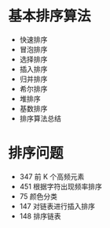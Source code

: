 # 基本排序算法

- 快速排序
- 冒泡排序
- 选择排序
- 插入排序
- 归并排序
- 希尔排序
- 堆排序
- 基数排序
- 排序算法总结

# 排序问题

- 347 前 K 个高频元素
- 451 根据字符出现频率排序
- 75 颜色分类
- 147 对链表进行插入排序
- 148 排序链表